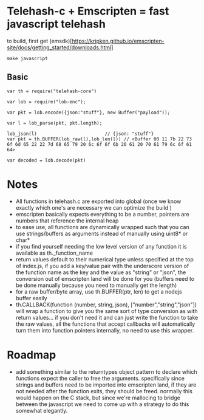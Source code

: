 Telehash-c + Emscripten = fast javascript telehash
===

to build, first get (emsdk)[https://kripken.github.io/emscripten-site/docs/getting_started/downloads.html]

`make javascript`

Basic
----
```
var th = require("telehash-core")

var lob = require("lob-enc");

var pkt = lob.encode({json:"stuff"}, new Buffer("payload"));

var l = lob_parse(pkt, pkt.length);

lob_json(l)                         // {json: "stuff"}
var pkt = th.BUFFER(lob_raw(l),lob_len(l)) // <Buffer 00 11 7b 22 73 6f 6d 65 22 22 7d 68 65 79 20 6c 6f 6f 6b 20 61 20 70 61 79 6c 6f 61 64>

var decoded = lob.decode(pkt)

```


Notes
====
- All functions in telehash.c are exported into global (once we know exactly which one's are necessary we can optimize the build )
- emscripten basically expects everything to be a number, pointers are numbers that reference the internal heap
- to ease use, all functions are dynamically wrapped such that you can use strings/buffers as arguments instead of manually using uint8* or char*
- if you find yourself needing the low level version of any function it is available as th._function_name
- return values default to their numerical type unless specified at the top of index.js, if you add a key/value pair with the underscore version of the function name as the key and the value as "string" or "json", the conversion out of emscripten land will be done for you (buffers need to be done manually because you need to manually get the length)
- for a raw buffer/byte array, use th.BUFFER(ptr, len) to get a nodejs buffer easily
- th.CALLBACK(function (number, string, json), ["number","string","json"]) will wrap a function to give you the same sort of type conversion as with return values... if you don't need it and can just write the function to take the raw values, all the functions that accept callbacks will automatically turn them into function pointers internally, no need to use this wrapper.

Roadmap
====
- add something similar to the returntypes object pattern to declare which functions expect the caller to free the arguments. specifically since strings and buffers need to be imported into emscripten land, if they are not needed after the function exits, they should be freed. normally this would happen on the C stack, but since we're mallocing to bridge between the javascript we need to come up with a strategy to do this somewhat elegantly.
